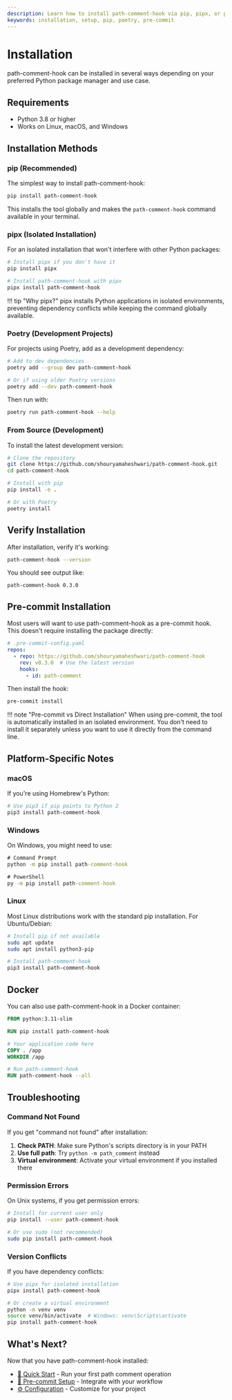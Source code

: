 ```yaml
---
description: Learn how to install path-comment-hook via pip, pipx, or poetry
keywords: installation, setup, pip, poetry, pre-commit
---
```


# Installation

path-comment-hook can be installed in several ways depending on your preferred Python package manager and use case.

## Requirements

- Python 3.8 or higher
- Works on Linux, macOS, and Windows

## Installation Methods

### pip (Recommended)

The simplest way to install path-comment-hook:

```bash
pip install path-comment-hook
```

This installs the tool globally and makes the `path-comment-hook` command available in your terminal.

### pipx (Isolated Installation)

For an isolated installation that won't interfere with other Python packages:

```bash
# Install pipx if you don't have it
pip install pipx

# Install path-comment-hook with pipx
pipx install path-comment-hook
```

!!! tip "Why pipx?"
    pipx installs Python applications in isolated environments, preventing dependency conflicts while keeping the command globally available.

### Poetry (Development Projects)

For projects using Poetry, add as a development dependency:

```bash
# Add to dev dependencies
poetry add --group dev path-comment-hook

# Or if using older Poetry versions
poetry add --dev path-comment-hook
```

Then run with:

```bash
poetry run path-comment-hook --help
```

### From Source (Development)

To install the latest development version:

```bash
# Clone the repository
git clone https://github.com/shouryamaheshwari/path-comment-hook.git
cd path-comment-hook

# Install with pip
pip install -e .

# Or with Poetry
poetry install
```

## Verify Installation

After installation, verify it's working:

```bash
path-comment-hook --version
```

You should see output like:

```text
path-comment-hook 0.3.0
```

## Pre-commit Installation

Most users will want to use path-comment-hook as a pre-commit hook. This doesn't require installing the package directly:

```yaml
# .pre-commit-config.yaml
repos:
  - repo: https://github.com/shouryamaheshwari/path-comment-hook
    rev: v0.3.0  # Use the latest version
    hooks:
      - id: path-comment
```

Then install the hook:

```bash
pre-commit install
```

!!! note "Pre-commit vs Direct Installation"
    When using pre-commit, the tool is automatically installed in an isolated environment. You don't need to install it separately unless you want to use it directly from the command line.

## Platform-Specific Notes

### macOS

If you're using Homebrew's Python:

```bash
# Use pip3 if pip points to Python 2
pip3 install path-comment-hook
```

### Windows

On Windows, you might need to use:

```cmd
# Command Prompt
python -m pip install path-comment-hook

# PowerShell
py -m pip install path-comment-hook
```

### Linux

Most Linux distributions work with the standard pip installation. For Ubuntu/Debian:

```bash
# Install pip if not available
sudo apt update
sudo apt install python3-pip

# Install path-comment-hook
pip3 install path-comment-hook
```

## Docker

You can also use path-comment-hook in a Docker container:

```dockerfile
FROM python:3.11-slim

RUN pip install path-comment-hook

# Your application code here
COPY . /app
WORKDIR /app

# Run path-comment-hook
RUN path-comment-hook --all
```

## Troubleshooting

### Command Not Found

If you get "command not found" after installation:

1. **Check PATH**: Make sure Python's scripts directory is in your PATH
2. **Use full path**: Try `python -m path_comment` instead
3. **Virtual environment**: Activate your virtual environment if you installed there

### Permission Errors

On Unix systems, if you get permission errors:

```bash
# Install for current user only
pip install --user path-comment-hook

# Or use sudo (not recommended)
sudo pip install path-comment-hook
```

### Version Conflicts

If you have dependency conflicts:

```bash
# Use pipx for isolated installation
pipx install path-comment-hook

# Or create a virtual environment
python -m venv venv
source venv/bin/activate  # Windows: venv\Scripts\activate
pip install path-comment-hook
```

## What's Next?

Now that you have path-comment-hook installed:

- [🚀 Quick Start](quick-start.md) - Run your first path comment operation
- [🔧 Pre-commit Setup](../user-guide/pre-commit-setup.md) - Integrate with your workflow
- [⚙️ Configuration](../user-guide/configuration.md) - Customize for your project
